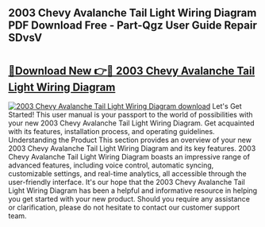 ## 2003 Chevy Avalanche Tail Light Wiring Diagram PDF Download Free - Part-Qgz User Guide Repair SDvsV

# <h2><a href="http://dfmh2h5.blite.top/?on=2003+Chevy+Avalanche+Tail+Light+Wiring+Diagram">🔗Download New 👉🔴 2003 Chevy Avalanche Tail Light Wiring Diagram</a></h2>

[![2003 Chevy Avalanche Tail Light Wiring Diagram download](https://i.imgur.com/lujVjoI.png)](http://dfmh2h5.blite.top/?on=2003+Chevy+Avalanche+Tail+Light+Wiring+Diagram)
Let's Get Started! This user manual is your passport to the world of possibilities with your new 2003 Chevy Avalanche Tail Light Wiring Diagram. Get acquainted with its features, installation process, and operating guidelines. Understanding the Product This section provides an overview of your new 2003 Chevy Avalanche Tail Light Wiring Diagram and its key features. 2003 Chevy Avalanche Tail Light Wiring Diagram boasts an impressive range of advanced features, including voice control, automatic syncing, customizable settings, and real-time analytics, all accessible through the user-friendly interface. It's our hope that the 2003 Chevy Avalanche Tail Light Wiring Diagram has been a helpful and informative resource in helping you get started with your new product. Should you require any assistance or clarification, please do not hesitate to contact our customer support team.

